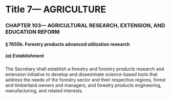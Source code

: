 
# Title 7— AGRICULTURE
### CHAPTER 103— AGRICULTURAL RESEARCH, EXTENSION, AND EDUCATION REFORM
#### § 7655b. Forestry products advanced utilization research
##### (a) Establishment

The Secretary shall establish a forestry and forestry products research and extension initiative to develop and disseminate science-based tools that address the needs of the forestry sector and their respective regions, forest and timberland owners and managers, and forestry products engineering, manufacturing, and related interests.
